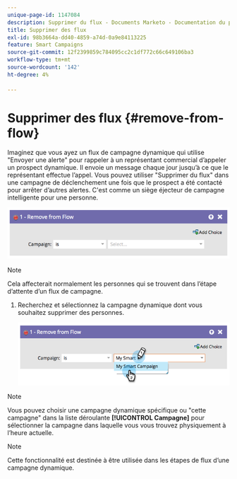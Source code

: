 ```yaml
---
unique-page-id: 1147084
description: Supprimer du flux - Documents Marketo - Documentation du produit
title: Supprimer des flux
exl-id: 98b3664a-dd40-4859-a74d-0a9e84113225
feature: Smart Campaigns
source-git-commit: 12f2399859c784095cc2c1df772c66c649106ba3
workflow-type: tm+mt
source-wordcount: '142'
ht-degree: 4%

---
```


# Supprimer des flux {#remove-from-flow}

Imaginez que vous ayez un flux de campagne dynamique qui utilise &quot;Envoyer une alerte&quot; pour rappeler à un représentant commercial d’appeler un prospect dynamique. Il envoie un message chaque jour jusqu’à ce que le représentant effectue l’appel. Vous pouvez utiliser &quot;Supprimer du flux&quot; dans une campagne de déclenchement une fois que le prospect a été contacté pour arrêter d’autres alertes. C&#39;est comme un siège éjecteur de campagne intelligente pour une personne.

![](assets/remove-from-flow-1.png)

>[!NOTE]
>
>Cela affecterait normalement les personnes qui se trouvent dans l’étape d’attente d’un flux de campagne.

1. Recherchez et sélectionnez la campagne dynamique dont vous souhaitez supprimer des personnes.

   ![](assets/remove-from-flow-2.png)

>[!NOTE]
>
>Vous pouvez choisir une campagne dynamique spécifique ou &quot;cette campagne&quot; dans la liste déroulante **[!UICONTROL Campagne]** pour sélectionner la campagne dans laquelle vous vous trouvez physiquement à l’heure actuelle.

>[!NOTE]
>
>Cette fonctionnalité est destinée à être utilisée dans les étapes de flux d’une campagne dynamique.
